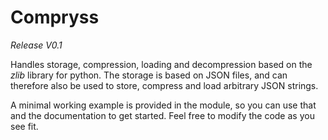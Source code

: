 # Compryss
_Release V0.1_

Handles storage, compression, loading and decompression based on the _zlib_ library for python.
The storage is based on JSON files, and can therefore also be used to store, compress and load arbitrary JSON strings.

A minimal working example is provided in the module, so you can use that and the documentation to get started.
Feel free to modify the code as you see fit. 
